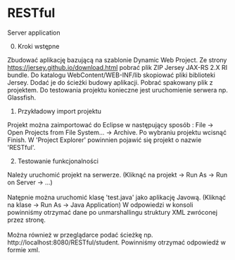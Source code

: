 # RESTful
Server application

0) Kroki wstępne

Zbudować aplikację bazującą na szablonie Dynamic Web Project.
Ze strony https://jersey.github.io/download.html pobrać plik ZIP Jersey JAX-RS 2.X RI bundle.
Do katalogu WebContent/WEB-INF/lib skopiować pliki biblioteki Jersey. Dodać je do ścieżki budowy aplikacji.
Pobrać spakowany plik z projektem. Do testowania projektu konieczne jest uruchomienie serwera np. Glassfish.

1) Przykładowy import projektu

Projekt można zaimportować do Eclipse w następujący sposób :
File -> Open Projects from File System... -> Archive.
Po wybraniu projektu wcisnąć Finish.
W 'Project Explorer' powinnien pojawić się projekt o nazwie 'RESTful'.

2) Testowanie funkcjonalności

Należy uruchomić projekt na serwerze. 
(Kliknąć na projekt -> Run As -> Run on Server -> ...)
</br></br>
Natępnie można uruchomić klasę 'test.java' jako aplikację Javową.
(Kliknąć na klase -> Run As -> Java Application)
W odpowiedzi w konsoli powinniśmy otrzymać dane po unmarshallingu struktury XML zwróconej przez stronę.
</br></br>
Można również w przeglądarce podać ścieżkę np. http://localhost:8080/RESTful/student.
Powinniśmy otrzymać odpowiedź w formie xml.
